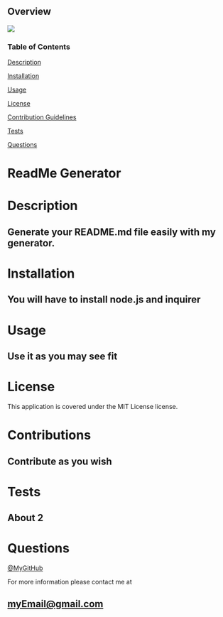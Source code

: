 ## Overview

<img src="https://img.shields.io/badge/License-MIT License-green.svg">

### Table of Contents

[Description](#description)

[Installation](#installation)

[Usage](#usage)

[License](#license)

[Contribution Guidelines](#contributions)

[Tests](#tests)

[Questions](#questions)

# ReadMe Generator

# Description

## Generate your README.md file easily with my generator.

# Installation

## You will have to install node.js and inquirer

# Usage

## Use it as you may see fit

# License

This application is covered under the MIT License license.

# Contributions

## Contribute as you wish

# Tests

## About 2

# Questions

[@MyGitHub](github.com/user)

For more information please contact me at

## myEmail@gmail.com
